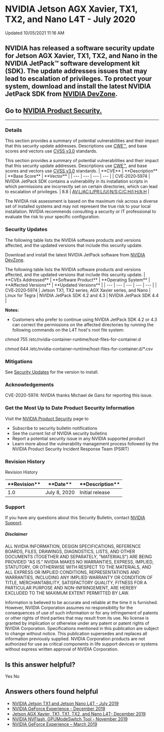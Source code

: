 

 NVIDIA Jetson AGX Xavier, TX1, TX2, and Nano L4T - July 2020
===============================================================================




 Updated 10/05/2021 11:16 AM



NVIDIA has released a software security update for Jetson AGX Xavier, TX1, TX2, and Nano in the NVIDIA JetPack™ software development kit (SDK). The update addresses issues that may lead to escalation of privileges. To protect your system, download and install the latest NVIDIA JetPack SDK from [NVIDIA DevZone](https://developer.nvidia.com/embedded/downloads).
-------------------------------------------------------------------------------------------------------------------------------------------------------------------------------------------------------------------------------------------------------------------------------------------------------------------------------------------------------------------------


Go to [NVIDIA Product Security.](https://www.nvidia.com/product-security/)
--------------------------------------------------------------------------






---




### Details


This section provides a summary of potential vulnerabilities and their impact that this security update addresses. Descriptions use [CWE™](https://cwe.mitre.org/), and base scores and vectors use [CVSS v3.0](https://www.first.org/cvss/v3.0/user-guide) standards.




This section provides a summary of potential vulnerabilities and their impact that this security update addresses. Descriptions use [CWE™](https://cwe.mitre.org/), and base scores and vectors use [CVSS v3.0](https://www.first.org/cvss/v3.0/user-guide) standards.
| \*\*CVE\*\* | \*\*Description\*\* | \*\*Base Score\*\* | \*\*Vector\*\* |
| --- | --- | --- | --- |
| CVE‑2020‑5974 | NVIDIA JetPack SDK contains a vulnerability in its installation scripts in which permissions are incorrectly set on certain directories, which can lead to escalation of privileges. | 8.8 | [AV:L/AC:L/PR:L/UI:N/S:C/C:H/I:H/A:H](https://nvd.nist.gov/vuln-metrics/cvss/v3-calculator?vector=AV:L/AC:L/PR:L/UI:N/S:C/C:H/I:H/A:H) |


The NVIDIA risk assessment is based on the maximum risk across a diverse set of installed systems and may not represent the true risk to your local installation. NVIDIA recommends consulting a security or IT professional to evaluate the risk to your specific configuration.


### Security Updates


The following table lists the NVIDIA software products and versions affected, and the updated versions that include this security update.


Download and install the latest NVIDIA JetPack software from [NVIDIA DevZone](https://developer.nvidia.com/embedded/downloads).




The following table lists the NVIDIA software products and versions affected, and the updated versions that include this security update.
| \*\*CVEs Addressed\*\* | \*\*Software Product\*\* | \*\*Operating System\*\* | \*\*Affected Versions\*\* | \*\*Updated Versions\*\* |
| --- | --- | --- | --- | --- |
| CVE‑2020‑5974 | Jetson TX1, TX2 series, AGX Xavier series, and Nano | Linux for Tegra | NVIDIA JetPack SDK 4.2 and 4.3 | NVIDIA JetPack SDK 4.4 |


**Notes:**


* Customers who prefer to continue using NVIDIA JetPack SDK 4.2 or 4.3 can correct the permissions on the affected directories by running the following commands on the L4T host's root file system:


chmod 755 /etc/nvidia-container-runtime/host-files-for-container.d


chmod 644 /etc/nvidia-container-runtime/host-files-for-container.d/\*.csv


### Mitigations


See [Security Updates](#security-updates) for the version to install.


### Acknowledgements


CVE-2020-5974: NVIDIA thanks Michael de Gans for reporting this issue.


### Get the Most Up to Date Product Security Information


Visit the [NVIDIA Product Security](https://www.nvidia.com/security) page to


* Subscribe to security bulletin notifications
* See the current list of NVIDIA security bulletins
* Report a potential security issue in any NVIDIA supported product
* Learn more about the vulnerability management process followed by the NVIDIA Product Security Incident Response Team (PSIRT)


### Revision History





Revision History





| \*\*Revision\*\* | \*\*Date\*\* | \*\*Description\*\* |
| --- | --- | --- |
| 1.0 | July 8, 2020 | Initial release |



### Support


If you have any questions about this Security Bulletin, contact [NVIDIA Support](https://www.nvidia.com/object/support.html).


##### Disclaimer


ALL NVIDIA INFORMATION, DESIGN SPECIFICATIONS, REFERENCE BOARDS, FILES, DRAWINGS, DIAGNOSTICS, LISTS, AND OTHER DOCUMENTS (TOGETHER AND SEPARATELY, "MATERIALS") ARE BEING PROVIDED "AS IS." NVIDIA MAKES NO WARRANTIES, EXPRESS, IMPLIED, STATUTORY, OR OTHERWISE WITH RESPECT TO THE MATERIALS, AND ALL EXPRESS OR IMPLIED CONDITIONS, REPRESENTATIONS AND WARRANTIES, INCLUDING ANY IMPLIED WARRANTY OR CONDITION OF TITLE, MERCHANTABILITY, SATISFACTORY QUALITY, FITNESS FOR A PARTICULAR PURPOSE AND NON-INFRINGEMENT, ARE HEREBY EXCLUDED TO THE MAXIMUM EXTENT PERMITTED BY LAW.


Information is believed to be accurate and reliable at the time it is furnished. However, NVIDIA Corporation assumes no responsibility for the consequences of use of such information or for any infringement of patents or other rights of third parties that may result from its use. No license is granted by implication or otherwise under any patent or patent rights of NVIDIA Corporation. Specifications mentioned in this publication are subject to change without notice. This publication supersedes and replaces all information previously supplied. NVIDIA Corporation products are not authorized for use as critical components in life support devices or systems without express written approval of NVIDIA Corporation.










Is this answer helpful?
-----------------------



Yes
No







Answers others found helpful
----------------------------


* [ NVIDIA Jetson TX1 and Jetson Nano L4T - July 2019](/app/answers/detail/a_id/4835/related/1)
* [ NVIDIA GeForce Experience - December 2019](/app/answers/detail/a_id/4954/related/1)
* [ Jetson AGX Xavier, TK1, TX1, TX2, and Nano L4T- December 2019](/app/answers/detail/a_id/4910/related/1)
* [ NVIDIA NVFlash, GPUModeSwitch Tool - November 2019](/app/answers/detail/a_id/4928/related/1)
* [ NVIDIA GeForce Experience – March 2019](/app/answers/detail/a_id/4784/related/1)









